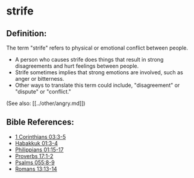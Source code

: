# strife #

## Definition: ##

The term "strife" refers to physical or emotional conflict between people.

* A person who causes strife does things that result in strong disagreements and hurt feelings between people.
* Strife sometimes implies that strong emotions are involved, such as anger or bitterness.
* Other ways to translate this term could include, "disagreement" or "dispute" or "conflict."

(See also: [[../other/angry.md]])

## Bible References: ##

* [1 Corinthians 03:3-5](en/tn/1co/help/03/03)
* [Habakkuk 01:3-4](en/tn/hab/help/01/03)
* [Philippians 01:15-17](en/tn/php/help/01/15)
* [Proverbs 17:1-2](en/tn/pro/help/17/01)
* [Psalms 055:8-9](en/tn/psa/help/55/08)
* [Romans 13:13-14](en/tn/rom/help/13/13)